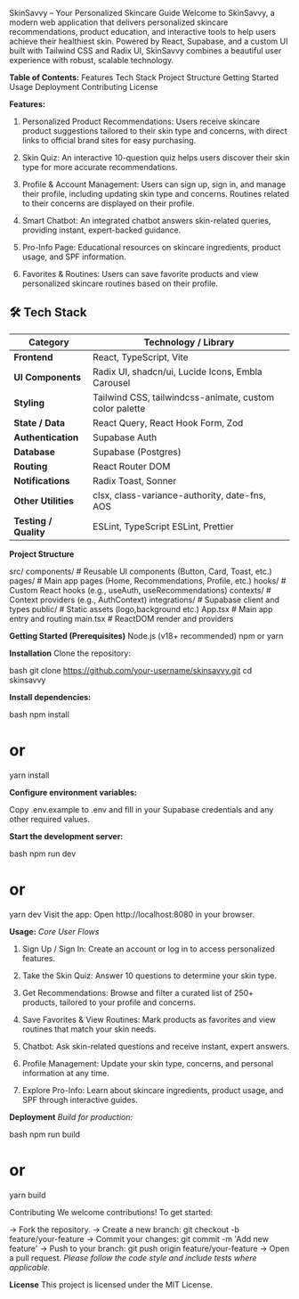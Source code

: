 SkinSavvy – Your Personalized Skincare Guide
Welcome to SkinSavvy, a modern web application that delivers personalized skincare recommendations, product education, and interactive tools to help users achieve their healthiest skin. Powered by React, Supabase, and a custom UI built with Tailwind CSS and Radix UI, SkinSavvy combines a beautiful user experience with robust, scalable technology.

**Table of Contents:** 
Features
Tech Stack
Project Structure
Getting Started
Usage
Deployment
Contributing
License

**Features:**
1) Personalized Product Recommendations:
Users receive skincare product suggestions tailored to their skin type and concerns, with direct links to official brand sites for easy purchasing.

2) Skin Quiz:
An interactive 10-question quiz helps users discover their skin type for more accurate recommendations.

3) Profile & Account Management:
Users can sign up, sign in, and manage their profile, including updating skin type and concerns. Routines related to their concerns are displayed on their profile.

4) Smart Chatbot:
An integrated chatbot answers skin-related queries, providing instant, expert-backed guidance.

5) Pro-Info Page:
Educational resources on skincare ingredients, product usage, and SPF information.

6) Favorites & Routines:
Users can save favorite products and view personalized skincare routines based on their profile.

## 🛠️ Tech Stack

| **Category**          | **Technology / Library**                                                |
|-----------------------|-------------------------------------------------------------------------|
| **Frontend**          | React, TypeScript, Vite                                                 |
| **UI Components**     | Radix UI, shadcn/ui, Lucide Icons, Embla Carousel                       |
| **Styling**           | Tailwind CSS, tailwindcss-animate, custom color palette                 |
| **State / Data**      | React Query, React Hook Form, Zod                                       |
| **Authentication**    | Supabase Auth                                                           |
| **Database**          | Supabase (Postgres)                                                     |
| **Routing**           | React Router DOM                                                        |
| **Notifications**     | Radix Toast, Sonner                                                     |
| **Other Utilities**   | clsx, class-variance-authority, date-fns, AOS                           |
| **Testing / Quality** | ESLint, TypeScript ESLint, Prettier                                     |


**Project Structure**

src/
  components/         # Reusable UI components (Button, Card, Toast, etc.)
  pages/              # Main app pages (Home, Recommendations, Profile, etc.)
  hooks/              # Custom React hooks (e.g., useAuth, useRecommendations)
  contexts/           # Context providers (e.g., AuthContext)
  integrations/       # Supabase client and types
  public/             # Static assets (logo,background etc.)
  App.tsx             # Main app entry and routing
  main.tsx            # ReactDOM render and providers

**Getting Started (Prerequisites)**
Node.js (v18+ recommended)
npm or yarn

**Installation**
Clone the repository:

bash
git clone https://github.com/your-username/skinsavvy.git
cd skinsavvy

**Install dependencies:**

bash
npm install
# or
yarn install

**Configure environment variables:**

Copy .env.example to .env and fill in your Supabase credentials and any other required values.

**Start the development server:**

bash
npm run dev
# or
yarn dev
Visit the app:
Open http://localhost:8080 in your browser.

**Usage:**
*Core User Flows*
1) Sign Up / Sign In:
Create an account or log in to access personalized features.

2) Take the Skin Quiz:
Answer 10 questions to determine your skin type.

3) Get Recommendations:
Browse and filter a curated list of 250+ products, tailored to your profile and concerns.

4) Save Favorites & View Routines:
Mark products as favorites and view routines that match your skin needs.

5) Chatbot:
Ask skin-related questions and receive instant, expert answers.

6) Profile Management:
Update your skin type, concerns, and personal information at any time.

7) Explore Pro-Info:
Learn about skincare ingredients, product usage, and SPF through interactive guides.


**Deployment**
*Build for production:*

bash
npm run build
# or
yarn build


Contributing
We welcome contributions! To get started:

-> Fork the repository.
-> Create a new branch: git checkout -b feature/your-feature
-> Commit your changes: git commit -m 'Add new feature'
-> Push to your branch: git push origin feature/your-feature
-> Open a pull request.
*Please follow the code style and include tests where applicable.*

**License**
This project is licensed under the MIT License.
